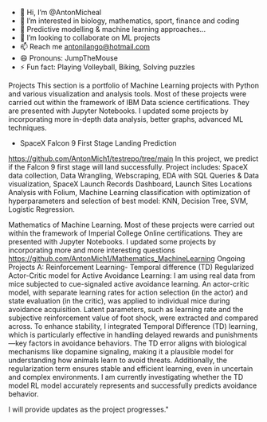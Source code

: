 - 👋 Hi, I’m @AntonMicheal
- 👀 I’m interested in biology, mathematics, sport, finance and coding
- 🌱 Predictive modelling & machine learning approaches...
- 💞️ I’m looking to collaborate on ML projects
- 📫 Reach me antonilango@hotmail.com
- 😄 Pronouns: JumpTheMouse
- ⚡ Fun fact: Playing Volleyball, Biking, Solving puzzles

<!---
AntonMich1/AntonMich1 is a ✨ special ✨ repository because its `README.md` (this file) appears on your GitHub profile.
You can click the Preview link to take a look at your changes.
--->
Projects
This section is a portfolio of Machine Learning projects with Python and various visualization and analysis tools. Most of these projects were carried out within the framework of IBM Data science certifications. They are presented with Jupyter Notebooks. I updated some projects by incorporating more in-depth data analysis, better graphs, advanced ML techniques.
* SpaceX Falcon 9 First Stage Landing Prediction
  
https://github.com/AntonMich1/testrepo/tree/main
In this project, we predict if the Falcon 9 first stage will land successfully. Project includes: SpaceX data collection, Data Wrangling, Webscraping, EDA with SQL Queries & Data visualization, SpaceX Launch Records Dashboard, Launch Sites Locations Analysis with Folium, Machine Learning classification with optimization of hyperparameters and selection of best model: KNN, Decision Tree, SVM, Logistic Regression.

Mathematics of Machine Learning. Most of these projects were carried out within the framework of Imperial College Online certifications. They are presented with Jupyter Notebooks. I updated some projects by incorporating more and more interesting questions
https://github.com/AntonMich1/Mathematics_MachineLearning
Ongoing Projects
A: Reinforcement Learning- Temporal difference (TD) Regularized Actor-Critic model for Active Avoidance Learning:
I am using real data from mice subjected to cue-signaled active avoidance learning. An actor-critic model, with separate learning rates for action selection (in the actor) and state evaluation (in the critic), was applied to individual mice during avoidance acquisition. Latent parameters, such as learning rate and the subjective reinforcement value of foot shock, were extracted and compared across. To enhance stability, I integrated Temporal Difference (TD) learning, which is particularly effective in handling delayed rewards and punishments—key factors in avoidance behaviors. The TD error aligns with biological mechanisms like dopamine signaling, making it a plausible model for understanding how animals learn to avoid threats. Additionally, the regularization term ensures stable and efficient learning, even in uncertain and complex environments.  I am currently investigating whether the TD model RL model accurately represents and successfully predicts avoidance behavior.

I will provide updates as the project progresses."  



